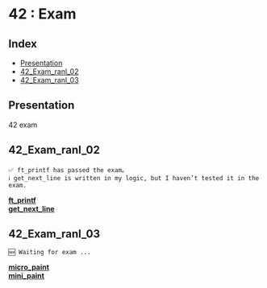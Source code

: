 # 42 : Exam

## Index

* [Presentation](#Presentation)
* [42_Exam_ranl_02](#42_Exam_ranl_02)
* [42_Exam_ranl_03](#42_Exam_ranl_03)

## Presentation

42 exam

## 42_Exam_ranl_02

    ✅ ft_printf has passed the exam。
    ℹ️ get_next_line is written in my logic, but I haven’t tested it in the exam.

[__ft_printf__](./42_Exam_rank_02/ft_printf/ft_printf.c)  
[__get_next_line__](./42_Exam_rank_02/get_next_line/get_next_line.c)

## 42_Exam_ranl_03

    🆕 Waiting for exam ...

[__micro_paint__](./42_Exam_rank_03/micro_paint/micro_paint.c)  
[__mini_paint__](./42_Exam_rank_03/mini_paint/mini_paint.c)